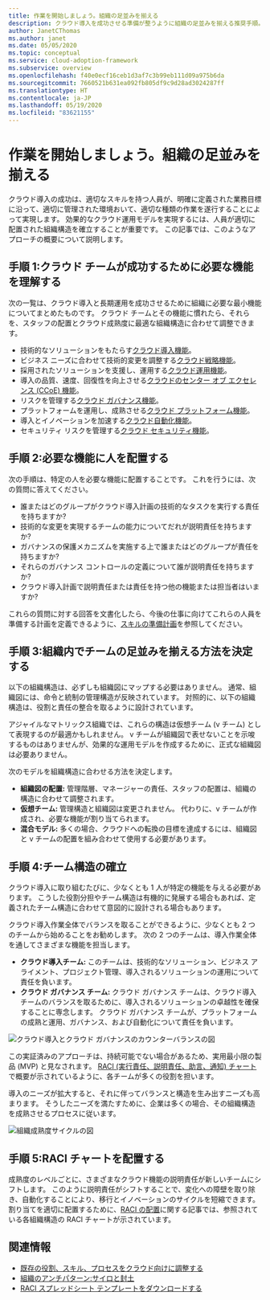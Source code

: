 ```yaml
---
title: 作業を開始しましょう。組織の足並みを揃える
description: クラウド導入を成功させる準備が整うように組織の足並みを揃える推奨手順。
author: JanetCThomas
ms.author: janet
ms.date: 05/05/2020
ms.topic: conceptual
ms.service: cloud-adoption-framework
ms.subservice: overview
ms.openlocfilehash: f40e0ecf16ceb1d3af7c3b99eb111d09a975b6da
ms.sourcegitcommit: 7660521b631ea092fb805df9c9d28ad3024287ff
ms.translationtype: HT
ms.contentlocale: ja-JP
ms.lasthandoff: 05/19/2020
ms.locfileid: "83621155"
---
```

# <a name="get-started-align-your-organization"></a>作業を開始しましょう。組織の足並みを揃える

クラウド導入の成功は、適切なスキルを持つ人員が、明確に定義された業務目標に沿って、適切に管理された環境おいて、適切な種類の作業を遂行することによって実現します。 効果的なクラウド運用モデルを実現するには、人員が適切に配置された組織構造を確立することが重要です。 この記事では、このようなアプローチの概要について説明します。

## <a name="step-1-understand-the-functions-required-for-successful-cloud-teams"></a>手順 1:クラウド チームが成功するために必要な機能を理解する

次の一覧は、クラウド導入と長期運用を成功させるために組織に必要な最小機能についてまとめたものです。 クラウド チームとその機能に慣れたら、それらを、スタッフの配置とクラウド成熟度に最適な組織構造に合わせて調整できます。

- 技術的なソリューションをもたらす[クラウド導入機能](../organize/cloud-adoption.md)。
- ビジネス ニーズに合わせて技術的変更を調整する[クラウド戦略機能](../organize/cloud-strategy.md)。
- 採用されたソリューションを支援し、運用する[クラウド運用機能](../organize/cloud-operations.md)。
- 導入の品質、速度、回復性を向上させる[クラウドのセンター オブ エクセレンス (CCoE) 機能](../organize/cloud-center-of-excellence.md)。
- リスクを管理する[クラウド ガバナンス機能](../organize/cloud-governance.md)。
- プラットフォームを運用し、成熟させる[クラウド プラットフォーム機能](../organize/cloud-platform.md)。
- 導入とイノベーションを加速する[クラウド自動化機能](../organize/cloud-automation.md)。
- セキュリティ リスクを管理する[クラウド セキュリティ機能](../organize/cloud-security.md)。

## <a name="step-2-map-people-to-the-required-functions"></a>手順 2:必要な機能に人を配置する

次の手順は、特定の人を必要な機能に配置することです。 これを行うには、次の質問に答えてください。

- 誰またはどのグループがクラウド導入計画の技術的なタスクを実行する責任を持ちますか?
- 技術的な変更を実現するチームの能力についてだれが説明責任を持ちますか?
- ガバナンスの保護メカニズムを実施する上で誰またはどのグループが責任を持ちますか?
- それらのガバナンス コントロールの定義について誰が説明責任を持ちますか?
- クラウド導入計画で説明責任または責任を持つ他の機能または担当者はいますか?

これらの質問に対する回答を文書化したら、今後の仕事に向けてこれらの人員を準備する計画を定義できるように、[スキルの準備計画](../plan/adapt-roles-skills-processes.md)を参照してください。

## <a name="step-3-determine-how-teams-align-within-your-organization"></a>手順 3:組織内でチームの足並みを揃える方法を決定する

以下の組織構造は、必ずしも組織図にマップする必要はありません。 通常、組織図には、命令と統制の管理構造が反映されています。 対照的に、以下の組織構造は、役割と責任の整合を取るように設計されています。 

アジャイルなマトリックス組織では、これらの構造は仮想チーム (v チーム) として表現するのが最適かもしれません。 v チームが組織図で表せないことを示唆するものはありませんが、効果的な運用モデルを作成するために、正式な組織図は必要ありません。

次のモデルを組織構造に合わせる方法を決定します。

- **組織図の配置:** 管理階層、マネージャーの責任、スタッフの配置は、組織の構造に合わせて調整されます。
- **仮想チーム:** 管理構造と組織図は変更されません。 代わりに、v チームが作成され、必要な機能が割り当てられます。
- **混合モデル:** 多くの場合、クラウドへの転換の目標を達成するには、組織図と v チームの配置を組み合わせて使用する必要があります。

## <a name="step-4-establish-team-structures"></a>手順 4:チーム構造の確立

クラウド導入に取り組むたびに、少なくとも 1 人が特定の機能を与える必要があります。 こうした役割分担やチーム構造は有機的に発展する場合もあれば、定義されたチーム構造に合わせて意図的に設計される場合もあります。

クラウド導入作業全体でバランスを取ることができるように、少なくとも 2 つのチームから始めることをお勧めします。 次の 2 つのチームは、導入作業全体を通してさまざまな機能を担当します。

- **クラウド導入チーム:** このチームは、技術的なソリューション、ビジネス アライメント、プロジェクト管理、導入されるソリューションの運用について責任を負います。
- **クラウド ガバナンス チーム:** クラウド ガバナンス チームは、クラウド導入チームのバランスを取るために、導入されるソリューションの卓越性を確保することに専念します。 クラウド ガバナンス チームが、プラットフォームの成熟と運用、ガバナンス、および自動化について責任を負います。

![クラウド導入とクラウド ガバナンスのカウンターバランスの図](../_images/ready/org-ready-best-practice.png)

この実証済みのアプローチは、持続可能でない場合があるため、実用最小限の製品 (MVP) と見なされます。 [RACI (実行責任、説明責任、助言、通知) チャート](../organize/raci-alignment.md)で概要が示されているように、各チームが多くの役割を担います。

導入のニーズが拡大すると、それに伴ってバランスと構造を生み出すニーズも高まります。 そうしたニーズを満たすために、企業は多くの場合、その組織構造を成熟させるプロセスに従います。

![組織成熟度サイクルの図](../_images/ready/org-ready-maturity.png)

## <a name="step-5-align-raci-charts"></a>手順 5:RACI チャートを配置する

成熟度のレベルごとに、さまざまなクラウド機能の説明責任が新しいチームにシフトします。 このように説明責任がシフトすることで、変化への障壁を取り除き、自動化することにより、移行とイノベーションのサイクルを短縮できます。 割り当てを適切に配置するために、[RACI の配置](../organize/raci-alignment.md)に関する記事では、参照されている各組織構造の RACI チャートが示されています。

## <a name="additional-information"></a>関連情報

- [既存の役割、スキル、プロセスをクラウド向けに調整する](../plan/adapt-roles-skills-processes.md)
- [組織のアンチパターン:サイロと封土](../organize/fiefdoms-silos.md)
- [RACI スプレッドシート テンプレートをダウンロードする](https://archcenter.blob.core.windows.net/cdn/fusion/management/raci-template.xlsx)
